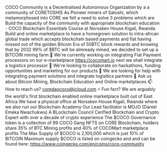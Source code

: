 COCO Community is a Decentralised Autonomous Organization by a a community of CORETOSHIS
As Pioneer miners of Satoshi, which metamorphosed into CORE we felt a need to solve 3 problems which are
Build the capacity of the community with appropriate blockchain education - COCO Blockchain Essentials Course at Norssken House Kigali, Rwanda
Build and online marketplace to have a homegrown solution to intra-afrcan global trade which accepts blockchain based payments and fiat
having missed out of the golden Bitcoin Era of 50BTC block rewards and knowing that by 2032 99% of $BTC will be almready mined, we decided to set up a BITCOIN mining farm
🔭 We're currently working on integrating Fiat Payment processors on our e-marketplace https://cocomart.io next we shall integrate a logistics processor
👯 We're looking to collaborate on hackathons, funding opportunities and marketing for our products
🤔 We are looking for help with integrating payment solutions and integrate logisitics partners
💬 Ask us about Bitcoin Mining, Blockchain Education and Online marketplaces
📫 How to reach us? coredaococo@icloud.com
⚡ Fun fact? We are arguably the world's first blockchain enabled online marketplace built out of East Africa
We have a physical office at Norssken House Kigali, Rwanda where we also run our Blockchain Academy
Our Lead facilitator is MOJO (Daniel Emeka Nwachukwu) A BLockchain Council Cerified Blockchain and Crypto Expert with over a decade of crypto experience
The $COCO Governance token is a collection of 99 COCO Gang NFTS on CORE Blockchain, holders share 35% of BTC Mining profits and 40% of COCOMart marketplace profits
The Max Supply of $COCO is 2,100,000 which is just 10% of BITCOIN Maximum supply
$COCO is listed on coingecko and and can be found here: https://www.coingecko.com/en/coins/coco-community
